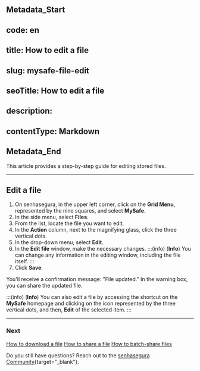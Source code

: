 ## Metadata_Start 
## code: en
## title: How to edit a file 
## slug: mysafe-file-edit 
## seoTitle: How to edit a file 
## description:  
## contentType: Markdown 
## Metadata_End
This article provides a step-by-step guide for editing stored files.
***

## Edit a file

1. On senhasegura, in the upper left corner, click on the **Grid Menu**, represented by the nine squares, and select **MySafe**.
2. In the side menu, select **Files**. 
3. From the list, locate the file you want to edit.
4. In the **Action** column, next to the magnifying glass, click the three vertical dots.
5. In the drop-down menu, select **Edit**.
6. In the **Edit file** window, make the necessary changes.
    :::(info) (**Info**)
   You can change any information in the editing window, including the file itself.
    :::
7. Click **Save**.

You'll receive a confirmation message: "File updated." In the warning box, you can share the updated file.

:::(info) (**Info**)
You can also edit a file by accessing the shortcut on the **MySafe** homepage and clicking on the icon represented by the three vertical dots, and then, **Edit** of the selected item.
:::
***
### Next
[How to download a file](/v3-32/docs/mysafe-file-download)
[How to share a file](/v3-32/docs/mysafe-file-share)
[How to batch-share files](/v3-32/docs/mysafe-files-batch-share)

Do you still have questions? Reach out to the [senhasegura Community](https://community.senhasegura.io/){target="_blank"}.